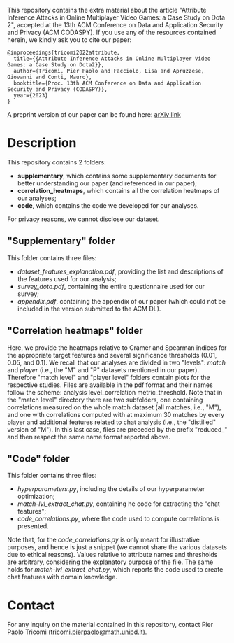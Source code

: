 This repository contains the extra material about the article "Attribute Inference Attacks in Online Multiplayer Video Games: a Case Study on Dota 2", accepted at the 13th ACM Conference on Data and Application Security and Privacy (ACM CODASPY). If you use any of the resources contained herein, we kindly ask you to cite our paper:

```
@inproceedings{tricomi2022attribute,
  title={{Attribute Inference Attacks in Online Multiplayer Video Games: a Case Study on Dota2}},
  author={Tricomi, Pier Paolo and Facciolo, Lisa and Apruzzese, Giovanni and Conti, Mauro},
  booktitle={Proc. 13th ACM Conference on Data and Application Security and Privacy (CODASPY)},
  year={2023}
}
```

A preprint version of our paper can be found here: [arXiv link](https://arxiv.org/abs/2210.09028)

# Description

This repository contains 2 folders:

* **supplementary**, which contains some supplementary documents for better understanding our paper (and referenced in our paper);
* **correlation_heatmaps**, which contains all the correlation heatmaps of our analyses;
* **code**, which contains the code we developed for our analyses.

For privacy reasons, we cannot disclose our dataset.

## "Supplementary" folder

This folder contains three files:

* *dataset_features_explanation.pdf*, providing the list and descriptions of the features used for our analysis;
* *survey_dota.pdf*, containing the entire questionnaire used for our survey;
* *appendix.pdf*, containing the appendix of our paper (which could not be included in the version submitted to the ACM DL).

## "Correlation heatmaps" folder

Here, we provide the heatmaps relative to Cramer and Spearman indices for the appropriate target features and several significance thresholds (0.01, 0.05, and 0.1). We recall that our analyses are divided in two "levels": _match_ and _player_ (i.e., the "M" and "P" datasets mentioned in our paper). Therefore "match level" and "player level" folders contain plots for the respective studies. Files are available in the pdf format and their names follow the scheme: analysis level_correlation metric_threshold.
Note that in the "match level" directory there are two subfolders, one containing correlations measured on the whole match dataset (all matches, i.e., "M"), and one with correlations computed with at maximum 30 matches by every player and additional features related to chat analysis (i.e., the "distilled" version of "M"). In this last case, files are preceded by the prefix "reduced_" and then respect the same name format reported above.

## "Code" folder

This folder contains three files:

* *hyperparameters.py*, including the details of our hyperparameter optimization;
* *match-lvl_extract_chat.py*, containing he code for extracting the "chat features";
* *code_correlations.py*, where the code used to compute correlations is presented. 

Note that, for the *code_correlations.py* is only meant for illustrative purposes, and hence is just a snippet (we cannot share the various datasets due to ethical reasons). Values relative to attribute names and thresholds are arbitrary, considering the explanatory purpose of the file. The same holds for *match-lvl_extract_chat.py*, which reports the code used to create chat features with domain knowledge.

# Contact

For any inquiry on the material contained in this repository, contact Pier Paolo Tricomi (tricomi.pierpaolo@math.unipd.it).
